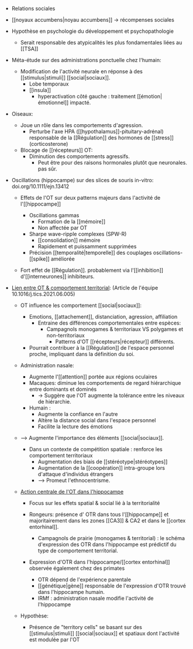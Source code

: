 - Relations sociales
- [[noyaux accumbens|noyau accumbens]] -> récompenses sociales
- Hypothèse en psychologie du développement et psychopathologie 
	- Serait responsable des atypicalités les plus fondamentales liées au [[TSA]] 


- Méta-étude sur des administrations ponctuelle chez l'humain:
	- Modification de l'activité neurale en réponse à des [[stimulus|stimuli]] [[social|sociaux]].
		- Lobe temporaux
		- [[insula]] 
			- hyperactivation côté gauche : traitement [[émotion|émotionnel]] impacté. 
- Oiseaux:
	- Joue un rôle dans les comportements d'agression.
		- Perturbe l'axe HPA ([[hypothalamus]]-pituitary-adrénal) responsable de la [[Régulation]] des hormones de [[stress]] (corticosterone)
	- Blocage de [[récepteurs]] OT:
		- Diminution des comportements agressifs.
			- Peut être pour des raisons hormonales plutôt que neuronales. pas sûr. 

- Oscillations (hippocampe) sur des slices de souris in-vitro: doi.org/10.1111/ejn.13412
	- Effets de l'OT sur deux patterns majeurs dans l'activité de l'[[hippocampe]] 
		- Oscillations gammas
			- Formation de la [[mémoire]]
			- Non affectée par OT 
		- Sharpe wave-ripple complexes (SPW-R)
			- [[consolidation]] mémoire
			- Rapidement et puissamment supprimées
		- Précision [[temporalité|temporelle]] des couplages oscillations-[[spike]] améliorée 
	
	- Fort effet de [[Régulation]]. probablement via l'[[inhibition]] d'[[interneurones]] inhibiteurs. 

- <u>Lien entre OT & comportement territorial</u>: (Article de l'équipe 10.1016/j.tics.2021.06.005)
	- OT influence les comportement [[social|sociaux]]:
		- Emotions, [[attachement]], distanciation, agression, affiliation 
			- Entraine des différences comportementales entre espèces:
				- Campagnols monogames & territoriaux VS polygames et non-territoriaux 
					- Patterns d'OT [[récepteurs|récepteur]] différents.
		- Pourrait contribuer à la [[Régulation]] de l'espace personnel proche, impliquant dans la définition du soi.
	
	- Administration nasale:
		- Augmente l'[[attention]] portée aux régions oculaires 
		- Macaques: diminue les comportements de regard hiérarchique entre dominants et dominés
			- -> Suggère que l'OT augmente la tolérance entre les niveaux de hiérarchie.
		- Humain : 
			- Augmente la confiance en l'autre 
			- Altère la distance social dans l'espace personnel
			- Facilite la lecture des émotions
	- --> Augmente l'importance des éléments [[social|sociaux]]. 
		- Dans un contexte de compétition spatiale : renforce les comportement territoriaux
			- Augmentation des biais de [[stéréotype|stéréotypes]] 
			- Augmentation de la [[coopération]] intra-groupe lors d'attaque d'individus étrangers
			- --> Promeut l'ethnocentrisme. 


	- <u>Action centrale de l'OT dans l'hippocampe</u> 
		- Focus sur les effets spatial & social lié à la territorialité 
		- Rongeurs: présence d' OTR dans tous l'[[hippocampe]] et majoritairement dans les zones [[CA3]] & CA2 et dans le [[cortex entorhinal]]. 
			- Campagnols de prairie (monogames & territorial) : le schéma d'expression des OTR dans l'hippocampe est prédictif du type de comportement territorial. 
		
		- Expression d'OTR dans l'hippocampe/[[cortex entorhinal]] observée également chez des primates
			- OTR dépend de l'expérience parentale
			- [[génétique|gène]] responsable de l'expression d'OTR trouvé dans l'hippocampe humain.
			- IRMf : administration nasale modifie l'activité de l'hippocampe 


	- Hypothèse:
		- Présence de "territory cells" se basant sur des [[stimulus|stimuli]] [[social|sociaux]] et spatiaux dont l'activité est modulée par l'OT